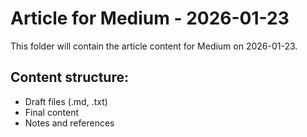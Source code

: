 # Article for Medium - 2026-01-23

This folder will contain the article content for Medium on 2026-01-23.

## Content structure:
- Draft files (.md, .txt)
- Final content
- Notes and references

